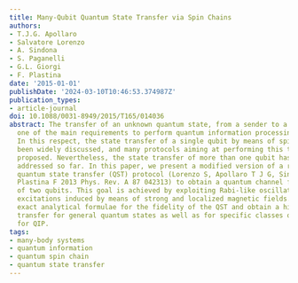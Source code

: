 ```yaml
---
title: Many-Qubit Quantum State Transfer via Spin Chains
authors:
- T.J.G. Apollaro
- Salvatore Lorenzo
- A. Sindona
- S. Paganelli
- G.L. Giorgi
- F. Plastina
date: '2015-01-01'
publishDate: '2024-03-10T10:46:53.374987Z'
publication_types:
- article-journal
doi: 10.1088/0031-8949/2015/T165/014036
abstract: The transfer of an unknown quantum state, from a sender to a receiver, is
  one of the main requirements to perform quantum information processing (QIP) tasks.
  In this respect, the state transfer of a single qubit by means of spin chains has
  been widely discussed, and many protocols aiming at performing this task have been
  proposed. Nevertheless, the state transfer of more than one qubit has not been properly
  addressed so far. In this paper, we present a modified version of a recently proposed
  quantum state transfer (QST) protocol (Lorenzo S, Apollaro T J G, Sindona A and
  Plastina F 2013 Phys. Rev. A 87 042313) to obtain a quantum channel for the transfer
  of two qubits. This goal is achieved by exploiting Rabi-like oscillations due to
  excitations induced by means of strong and localized magnetic fields. We derive
  exact analytical formulae for the fidelity of the QST and obtain a high-quality
  transfer for general quantum states as well as for specific classes of states relevant
  for QIP.
tags:
- many-body systems
- quantum information
- quantum spin chain
- quantum state transfer
---
```

